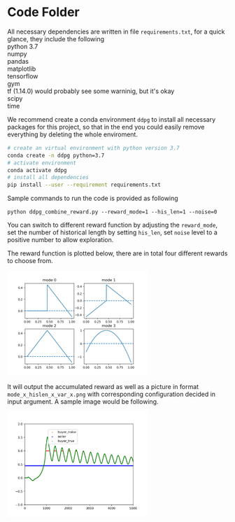 # Code Folder 


All necessary dependencies are written in file `requirements.txt`, for a quick glance, they include the following \
python 3.7 \
numpy \
pandas \
matplotlib \
tensorflow \
gym \
tf (1.14.0) would probably see some warninig, but it's okay \
scipy \
time

We recommend create a conda environment `ddpg` to install all necessary packages for this project, so that in the end you could easily remove everything by deleting the whole enviroment.
```bash
# create an virtual environment with python version 3.7 
conda create -n ddpg python=3.7
# activate environment 
conda activate ddpg
# install all dependencies
pip install --user --requirement requirements.txt
```

Sample commands to run the code is provided as following
```
python ddpg_combine_reward.py --reward_mode=1 --his_len=1 --noise=0
```
You can switch to different reward function by adjusting the `reward_mode`, set the number of historical length by setting  `his_len`, set `noise` level to a positive number to allow exploration. 

The reward function is plotted below, there are in total four different rewards to choose from.
<!-- ![alt text](reward_func.png =320x240) -->
<img src="reward_func.png" width="320">

It will output the accumulated reward as well as a picture in format `mode_x_hislen_x_var_x.png` with corresponding configuration decided in input argument. A sample image would be following.

<img src="sample.png" width="320">
